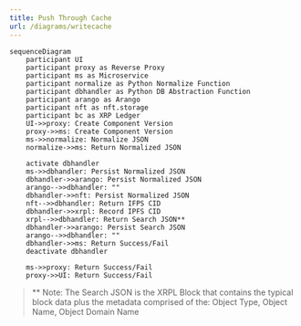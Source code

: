 ```yaml
---
title: Push Through Cache
url: /diagrams/writecache
---
```



```mermaid
sequenceDiagram
    participant UI
    participant proxy as Reverse Proxy
    participant ms as Microservice
    participant normalize as Python Normalize Function
    participant dbhandler as Python DB Abstraction Function
    participant arango as Arango
    participant nft as nft.storage
    participant bc as XRP Ledger
    UI->>proxy: Create Component Version
    proxy->>ms: Create Component Version
    ms->>normalize: Normalize JSON
    normalize->>ms: Return Normalized JSON

    activate dbhandler
    ms->>dbhandler: Persist Normalized JSON
    dbhandler->>arango: Persist Normalized JSON
    arango-->>dbhandler: ""
    dbhandler->>nft: Persist Normalized JSON
    nft-->>dbhandler: Return IFPS CID
    dbhandler->>xrpl: Record IPFS CID
    xrpl-->>dbhandler: Return Search JSON**
    dbhandler->>arango: Persist Search JSON
    arango-->>dbhandler: ""
    dbhandler->>ms: Return Success/Fail
    deactivate dbhandler

    ms->>proxy: Return Success/Fail
    proxy->>UI: Return Success/Fail
```

> ** Note: The Search JSON is the XRPL Block that contains the typical block data plus the metadata comprised of the: Object Type, Object Name, Object Domain Name
